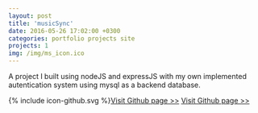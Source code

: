 ```yaml
---
layout: post
title: 'musicSync'
date: 2016-05-26 17:02:00 +0300
categories: portfolio projects site
projects: 1
img: /img/ms_icon.ico
---
```


<p>A project I built using nodeJS and expressJS with my own implemented autentication system using mysql as a backend database.</p>

<span class="icon icon--github">{% include icon-github.svg %}</span>[Visit Github page >>](https://github.com/maxemiliang/musicsync)
[Visit Github page >>](https://musicsync.app.maxemiliang.cloud)
